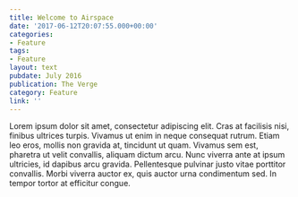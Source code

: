 ```yaml
---
title: Welcome to Airspace
date: '2017-06-12T20:07:55.000+00:00'
categories:
- Feature
tags:
- Feature
layout: text
pubdate: July 2016
publication: The Verge
category: Feature
link: ''
---
```


Lorem ipsum dolor sit amet, consectetur adipiscing elit. Cras at facilisis nisi, finibus ultrices turpis. Vivamus ut enim in neque consequat rutrum. Etiam leo eros, mollis non gravida at, tincidunt ut quam. Vivamus sem est, pharetra ut velit convallis, aliquam dictum arcu. Nunc viverra ante at ipsum ultricies, id dapibus arcu gravida. Pellentesque pulvinar justo vitae porttitor convallis. Morbi viverra auctor ex, quis auctor urna condimentum sed. In tempor tortor at efficitur congue.
